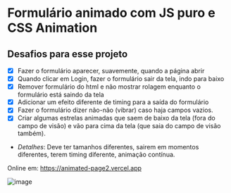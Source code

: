 # Formulário animado com JS puro e CSS Animation

## Desafios para esse projeto

- [X] Fazer o formulário aparecer, suavemente, quando a página abrir
- [X] Quando clicar em Login, fazer o formulário sair da tela, indo para baixo
- [X] Remover formulário do html e não mostrar rolagem enquanto o formulário está saindo da tela
- [X] Adicionar um efeito diferente de timing para a saída do formulário
- [X] Fazer o formulário dizer não-não (vibrar) caso haja campos vazios.
- [X] Criar algumas estrelas animadas  que saem de baixo da tela (fora do campo de visão) e vão para cima da tela (que saia do campo de visão também). 
- _Detalhes_: Deve ter tamanhos diferentes, sairem em momentos diferentes, terem timing diferente, animação contínua.

Online em: https://animated-page2.vercel.app


![image](https://user-images.githubusercontent.com/101595139/165632217-3d16f7b8-8b76-4a93-af07-19ec8436e9a9.png)
